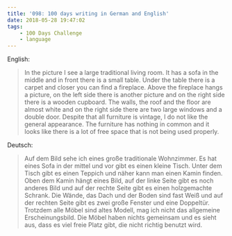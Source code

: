 ```yaml
---
title: '098: 100 days writing in German and English'
date: 2018-05-28 19:47:02
tags:
    - 100 Days Challenge
    - language
---
```

English:
>  In the picture I see a large traditional living room. It has a sofa in the middle and in front there is a small table. Under the table there is a carpet and closer you can find a fireplace. Above the fireplace hangs a picture, on the left side there is another picture and on the right side there is a wooden cupboard. The walls, the roof and the floor are almost white and on the right side there are two large windows and a double door. Despite that all furniture is vintage, I do not like the general appearance. The furniture has nothing in common and it looks like there is a lot of free space that is not being used properly.

Deutsch:
> Auf dem Bild sehe ich eines große traditionale Wohnzimmer. Es hat eines Sofa in der mittel und vor gibt es einen kleine Tisch. Unter dem Tisch gibt es einen Teppich und näher kann man einen Kamin finden. Oben dem Kamin hängt eines Bild, auf der linke Seite gibt es noch anderes Bild und auf der rechte Seite gibt es einen holzgemachte Schrank. Die Wände, das Dach und der Boden sind fast Weiß und auf der rechten Seite gibt es zwei große Fenster und eine Doppeltür. Trotzdem alle Möbel sind altes Modell, mag ich nicht das allgemeine Erscheinungsbild. Die Möbel haben nichts gemeinsam und es sieht aus, dass es viel freie Platz gibt, die nicht richtig benutzt wird.